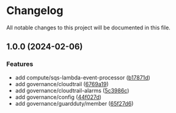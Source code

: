 # Changelog

All notable changes to this project will be documented in this file.

## 1.0.0 (2024-02-06)


### Features

* add compute/sqs-lambda-event-processor ([b17871d](https://github.com/clalexander/aws-terraform-modules/commit/b17871d76b9f8a84078297f2f691725645941344))
* add governance/cloudtrail ([6769a19](https://github.com/clalexander/aws-terraform-modules/commit/6769a196cc6b6cf9b5e2886808f75d3c1b19d21e))
* add governance/cloudtrail-alarms ([5c3986c](https://github.com/clalexander/aws-terraform-modules/commit/5c3986c0fecc5c26f9147be86e84d85b2379f274))
* add governance/config ([44f027d](https://github.com/clalexander/aws-terraform-modules/commit/44f027dbfdd344990bf62357875bee339a0d037d))
* add governance/guardduty/member ([65f27d6](https://github.com/clalexander/aws-terraform-modules/commit/65f27d65acce802bbd8991f3280f1524284fbdf7))
